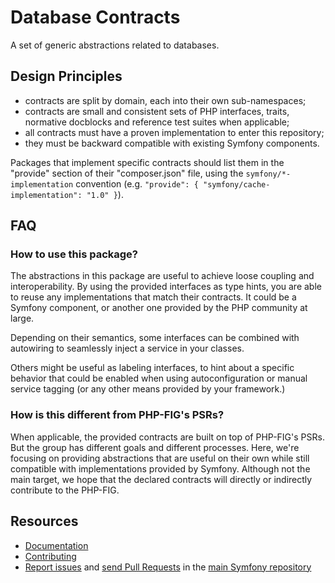 Database Contracts
=================

A set of generic abstractions related to databases.

Design Principles
-----------------

* contracts are split by domain, each into their own sub-namespaces;
* contracts are small and consistent sets of PHP interfaces, traits, normative
  docblocks and reference test suites when applicable;
* all contracts must have a proven implementation to enter this repository;
* they must be backward compatible with existing Symfony components.

Packages that implement specific contracts should list them in the "provide"
section of their "composer.json" file, using the `symfony/*-implementation`
convention (e.g. `"provide": { "symfony/cache-implementation": "1.0" }`).

FAQ
---

### How to use this package?

The abstractions in this package are useful to achieve loose coupling and
interoperability. By using the provided interfaces as type hints, you are able
to reuse any implementations that match their contracts. It could be a Symfony
component, or another one provided by the PHP community at large.

Depending on their semantics, some interfaces can be combined with autowiring to
seamlessly inject a service in your classes.

Others might be useful as labeling interfaces, to hint about a specific behavior
that could be enabled when using autoconfiguration or manual service tagging (or
any other means provided by your framework.)

### How is this different from PHP-FIG's PSRs?

When applicable, the provided contracts are built on top of PHP-FIG's PSRs. But
the group has different goals and different processes. Here, we're focusing on
providing abstractions that are useful on their own while still compatible with
implementations provided by Symfony. Although not the main target, we hope that
the declared contracts will directly or indirectly contribute to the PHP-FIG.

Resources
---------

* [Documentation](https://symfony.com/doc/current/components/contracts.html)
* [Contributing](https://symfony.com/doc/current/contributing/index.html)
* [Report issues](https://github.com/symfony/symfony/issues) and
  [send Pull Requests](https://github.com/symfony/symfony/pulls)
  in the [main Symfony repository](https://github.com/symfony/symfony)